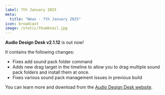 ```yaml
---
label: 7th January 2025
meta:
  title: "News - 7th January 2025"
icon: broadcast
image: /static/thumbnail.jpg
---
```


**Audio Design Desk v2.1.12** is out now!

It contains the following changes:

- Fixes add sound pack folder command
- Adds new drag target in the timeline to allow you to drag multiple sound pack folders and install them at once.
- Fixes various sound pack management issues in previous build

You can learn more and download from the [Audio Design Desk website](https://add.app).